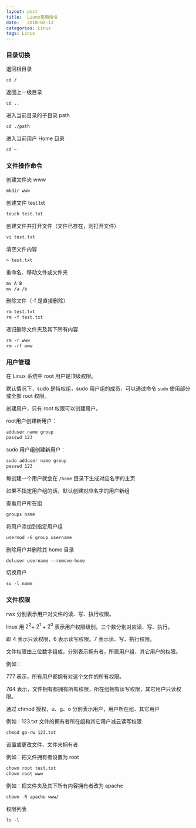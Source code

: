 ```yaml
---
layout: post
title:  Liunx常用命令
date:   2018-02-13
categories: Linux
tags: Linux
---
```


### 目录切换

退回根目录

```html
cd /
```

返回上一级目录

```html
cd ..
```

进入当前目录的子目录 path

```html
cd ./path
```

进入当前用户 Home 目录

```html
cd ~
```



### 文件操作命令

创建文件夹 www

```html
mkdir www
```

创建文件 test.txt

```html
touch test.txt
```

创建文件并打开文件（文件已存在，则打开文件）

```html
vi test.txt
```

清空文件内容

```html
> test.txt
```

重命名、移动文件或文件夹

```html
mv A B
mv /a /b
```

删除文件（-f 是直接删除）

```html
rm test.txt
rm -f test.txt
```

递归删除文件夹及其下所有内容

```html
rm -r www
rm -rf www
```



### 用户管理

在 Linux 系统中 root 用户是顶级权限。

默认情况下，sudo 是特权组，sudo 用户组的成员，可以通过命令 `sudo` 使用部分或全部 root 权限。

创建用户，只有 root 权限可以创建用户。

root用户创建新用户：

```html
adduser name group
passwd 123
```

sudo 用户组创建新用户：

```html
sudo adduser name group
passwd 123
```

每创建一个用户就会在 `/home` 目录下生成对应名字的主页

如果不指定用户组的话，默认创建对应名字的用户新组

查看用户所在组

```html
groups name
```

将用户添加到指定用户组

```html
usermod -G group username
```

删除用户并删除其 home 目录

```html
deluser username --remove-home
```

切换用户

```html
su -l name
```



### 文件权限

rwx 分别表示用户对文件的读、写、执行权限。

linux 用 $2^2$+ $2^1$ + $2^0$ 表示用户权限级别，三个数分别对应读、写、执行。

即 4 表示只读权限，6 表示读写权限。7 表示读、写、执行权限。

文件权限由三位数字组成，分别表示拥有者，所属用户组、其它用户的权限。

例如：

777 表示，所有用户都拥有对这个文件的所有权限。

764 表示，文件拥有都拥有所有权限，所在组拥有读写权限，其它用户只读权限。



通过 chmod 授权，u、g、o 分别表示用户，用户所在组、其它用户

例如：123.txt 文件的拥有者所在组和其它用户减云读写权限

```html
chmod go-rw 123.txt
```



设置或更改文件、文件夹拥有者

例如：把文件拥有者设置为 root

```html
chown root test.txt
chown root www
```

例如：把文件夹及其下所有内容拥有者改为 apache

```html
chown -R apache www/
```

权限列表

```html
ls -l
```